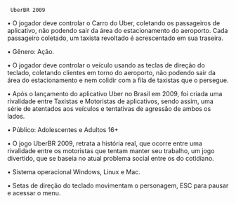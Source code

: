      UberBR 2009
•   O jogador deve controlar o Carro do Uber, coletando os passageiros de aplicativo, não podendo sair da área do estacionamento do aeroporto. Cada passageiro coletado, um taxista revoltado é acrescentado em sua traseira.

•   Gênero: Ação.

•   O jogador deve controlar o veículo usando as teclas de direção do teclado, coletando clientes em torno do aeroporto, não podendo sair da área do estacionamento e nem colidir com a fila de taxistas que o persegue.

•  Após o lançamento do aplicativo Uber no Brasil em 2009, foi criada uma rivalidade entre Taxistas e Motoristas de aplicativos, sendo assim, uma série de atentados aos veículos e tentativas de agressão de ambos os lados.

•  Público: Adolescentes e Adultos 16+

•  O jogo UberBR 2009, retrata a história real, que ocorre entre uma rivalidade entre os motoristas que tentam manter seu trabalho, um jogo divertido, que se baseia no atual problema social entre os do cotidiano.

•  Sistema operacional Windows, Linux e Mac.

•  Setas de direção do teclado movimentam o personagem, ESC para pausar e acessar o menu.
